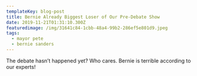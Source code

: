 ```yaml
---
templateKey: blog-post
title: Bernie Already Biggest Loser of Our Pre-Debate Show
date: 2019-11-21T01:31:10.300Z
featuredimage: /img/31641c84-1cbb-48a4-99b2-286ef5e801d9.jpeg
tags:
  - mayor pete
  - bernie sanders
---
```

The debate hasn’t happened yet? Who cares. Bernie is terrible according to our experts!
